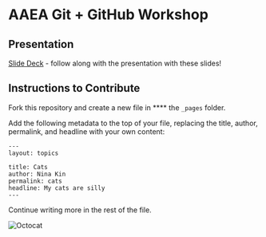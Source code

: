 # AAEA Git + GitHub Workshop

## Presentation

[Slide Deck](https://docs.google.com/presentation/d/1ODPhd2hiBR3SWcnoH0lFVTau-tMiszGvqcQQ1WEyB7c/edit?usp=sharing) - follow along with the presentation with these slides!

## Instructions to Contribute

Fork this repository and create a new file in ****   the ```_pages``` folder.

Add the following metadata to the top of your file, replacing the title, author, permalink, and headline with your own content:

```
---
layout: topics

title: Cats
author: Nina Kin
permalink: cats
headline: My cats are silly
---
```

Continue writing more in the rest of the file.

![Octocat](https://github.githubassets.com/images/modules/logos_page/Octocat.png)
